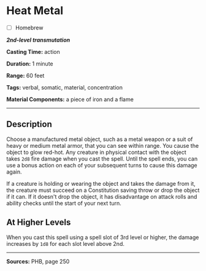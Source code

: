 # Heat Metal

- [ ] Homebrew

***2nd-level transmutation***

**Casting Time:** action

**Duration:** 1 minute

**Range:** 60 feet

**Tags:** verbal, somatic, material, concentration

**Material Components:** a piece of iron and a flame

---

## Description
Choose a manufactured metal object, such as a metal weapon or a suit of heavy or medium metal armor, that you can see within range.
You cause the object to glow red-hot.
Any creature in physical contact with the object takes `2d8` fire damage when you cast the spell.
Until the spell ends, you can use a bonus action on each of your subsequent turns to cause this damage again.

If a creature is holding or wearing the object and takes the damage from it, the creature must succeed on a Constitution saving throw or drop the object if it can.
If it doesn't drop the object, it has disadvantage on attack rolls and ability checks until the start of your next turn.

## At Higher Levels
When you cast this spell using a spell slot of 3rd level or higher, the damage increases by `1d8` for each slot level above 2nd.

---

**Sources:** PHB, page 250
